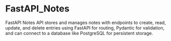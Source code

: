 # FastAPI_Notes
FastAPI Notes API stores and manages notes with endpoints to create, read, update, and delete entries using FastAPI for routing, Pydantic for validation, and can connect to a database like PostgreSQL for persistent storage.
